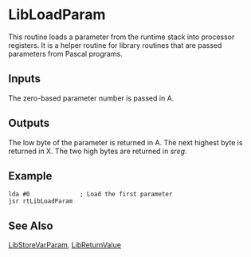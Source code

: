 # LibLoadParam

This routine loads a parameter from the runtime stack into processor
registers. It is a helper routine for library routines that are
passed parameters from Pascal programs.

## Inputs

The zero-based parameter number is passed in A.

## Outputs

The low byte of the parameter is returned in A. The next highest byte
is returned in X. The two high bytes are returned in *sreg*.

## Example

```
lda #0              ; Load the first parameter
jsr rtLibLoadParam
```

## See Also

[LibStoreVarParam](../libstorevarparam), [LibReturnValue](../libreturnvalue)
